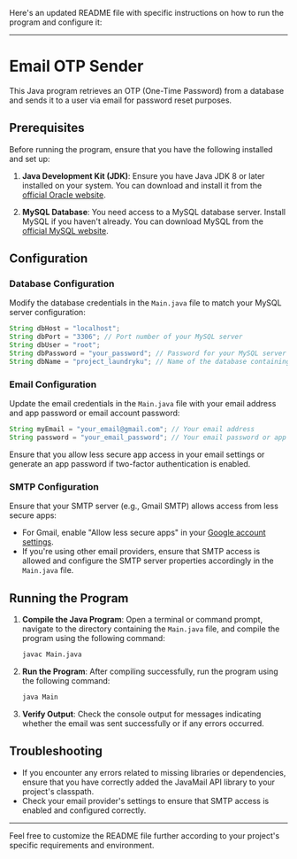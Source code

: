 Here's an updated README file with specific instructions on how to run the program and configure it:

---

# Email OTP Sender

This Java program retrieves an OTP (One-Time Password) from a database and sends it to a user via email for password reset purposes.

## Prerequisites

Before running the program, ensure that you have the following installed and set up:

1. **Java Development Kit (JDK)**: Ensure you have Java JDK 8 or later installed on your system. You can download and install it from the [official Oracle website](https://www.oracle.com/java/technologies/javase-jdk15-downloads.html).

2. **MySQL Database**: You need access to a MySQL database server. Install MySQL if you haven't already. You can download MySQL from the [official MySQL website](https://dev.mysql.com/downloads/).

## Configuration

### Database Configuration

Modify the database credentials in the `Main.java` file to match your MySQL server configuration:

```java
String dbHost = "localhost";
String dbPort = "3306"; // Port number of your MySQL server
String dbUser = "root";
String dbPassword = "your_password"; // Password for your MySQL server
String dbName = "project_laundryku"; // Name of the database containing user information
```

### Email Configuration

Update the email credentials in the `Main.java` file with your email address and app password or email account password:

```java
String myEmail = "your_email@gmail.com"; // Your email address
String password = "your_email_password"; // Your email password or app password
```

Ensure that you allow less secure app access in your email settings or generate an app password if two-factor authentication is enabled.

### SMTP Configuration

Ensure that your SMTP server (e.g., Gmail SMTP) allows access from less secure apps:

- For Gmail, enable "Allow less secure apps" in your [Google account settings](https://myaccount.google.com/security).
- If you're using other email providers, ensure that SMTP access is allowed and configure the SMTP server properties accordingly in the `Main.java` file.

## Running the Program

1. **Compile the Java Program**: Open a terminal or command prompt, navigate to the directory containing the `Main.java` file, and compile the program using the following command:

   ```bash
   javac Main.java
   ```

2. **Run the Program**: After compiling successfully, run the program using the following command:

   ```bash
   java Main
   ```

3. **Verify Output**: Check the console output for messages indicating whether the email was sent successfully or if any errors occurred.

## Troubleshooting

- If you encounter any errors related to missing libraries or dependencies, ensure that you have correctly added the JavaMail API library to your project's classpath.
- Check your email provider's settings to ensure that SMTP access is enabled and configured correctly.

---

Feel free to customize the README file further according to your project's specific requirements and environment.
